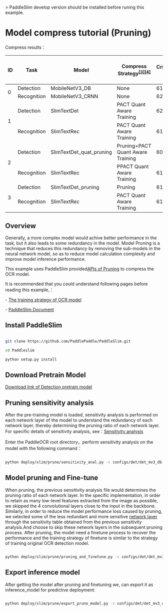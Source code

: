 \> PaddleSlim develop version should be installed before runing this example.



# Model compress tutorial (Pruning)

Compress results：
<table>
<thead>
  <tr>
    <th>ID</th>
    <th>Task</th>
    <th>Model</th>
    <th>Compress Strategy<sup><a href="#quant">[3]</a><a href="#prune">[4]</a><sup></th>
    <th>Criterion(Chinese dataset)</th>
    <th>Inference Time<sup><a href="#latency">[1]</a></sup>(ms)</th>
    <th>Inference Time(Total model)<sup><a href="#rec">[2]</a></sup>(ms)</th>
    <th>Acceleration Ratio</th>
    <th>Model Size(MB)</th>
    <th>Commpress Ratio</th>
    <th>Download Link</th>
  </tr>
</thead>
<tbody>
  <tr>
    <td rowspan="2">0</td>
    <td>Detection</td>
    <td>MobileNetV3_DB</td>
    <td>None</td>
    <td>61.7</td>
    <td>224</td>
    <td rowspan="2">375</td>
    <td rowspan="2">-</td>
    <td rowspan="2">8.6</td>
    <td rowspan="2">-</td>
    <td></td>
  </tr>
  <tr>
    <td>Recognition</td>
    <td>MobileNetV3_CRNN</td>
    <td>None</td>
    <td>62.0</td>
    <td>9.52</td>
    <td></td>
  </tr>
  <tr>
    <td rowspan="2">1</td>
    <td>Detection</td>
    <td>SlimTextDet</td>
    <td>PACT Quant Aware Training</td>
    <td>62.1</td>
    <td>195</td>
    <td rowspan="2">348</td>
    <td rowspan="2">8%</td>
    <td rowspan="2">2.8</td>
    <td rowspan="2">67.82%</td>
    <td></td>
  </tr>
  <tr>
    <td>Recognition</td>
    <td>SlimTextRec</td>
    <td>PACT Quant Aware Training</td>
    <td>61.48</td>
    <td>8.6</td>
    <td></td>
  </tr>
  <tr>
    <td rowspan="2">2</td>
    <td>Detection</td>
    <td>SlimTextDet_quat_pruning</td>
    <td>Pruning+PACT Quant Aware Training</td>
    <td>60.86</td>
    <td>142</td>
    <td rowspan="2">288</td>
    <td rowspan="2">30%</td>
    <td rowspan="2">2.8</td>
    <td rowspan="2">67.82%</td>
    <td></td>
  </tr>
  <tr>
    <td>Recognition</td>
    <td>SlimTextRec</td>
    <td>PPACT Quant Aware Training</td>
    <td>61.48</td>
    <td>8.6</td>
    <td></td>
  </tr>
  <tr>
    <td rowspan="2">3</td>
    <td>Detection</td>
    <td>SlimTextDet_pruning</td>
    <td>Pruning</td>
    <td>61.57</td>
    <td>138</td>
    <td rowspan="2">295</td>
    <td rowspan="2">27%</td>
    <td rowspan="2">2.9</td>
    <td rowspan="2">66.28%</td>
    <td></td>
  </tr>
  <tr>
    <td>Recognition</td>
    <td>SlimTextRec</td>
    <td>PACT Quant Aware Training</td>
    <td>61.48</td>
    <td>8.6</td>
    <td></td>
  </tr>
</tbody>
</table>


## Overview

Generally, a more complex model would achive better performance in the task, but it also leads to some redundancy in the model. Model Pruning is a technique that reduces this redundancy by removing the sub-models in the neural network model, so as to reduce model calculation complexity and improve model inference performance.

This example uses PaddleSlim provided[APIs of Pruning](https://paddlepaddle.github.io/PaddleSlim/api/prune_api/) to compress the OCR model.

It is recommended that you could understand following pages before reading this example,：



\- [The training strategy of OCR model](https://github.com/PaddlePaddle/PaddleOCR/blob/develop/doc/doc_ch/detection.md)

\- [PaddleSlim Document](https://paddlepaddle.github.io/PaddleSlim/)



## Install PaddleSlim

```bash

git clone https://github.com/PaddlePaddle/PaddleSlim.git

cd Paddleslim

python setup.py install

```


## Download Pretrain Model

[Download link of Detection pretrain model]()


## Pruning sensitivity analysis

  After the pre-training model is loaded, sensitivity analysis is performed on each network layer of the model to understand the redundancy of each network layer, thereby determining the pruning ratio of each network layer. For specific details of sensitivity analysis, see：[Sensitivity analysis](https://github.com/PaddlePaddle/PaddleSlim/blob/develop/docs/zh_cn/tutorials/image_classification_sensitivity_analysis_tutorial.md)

Enter the PaddleOCR root directory，perform sensitivity analysis on the model with the following command：

```bash

python deploy/slim/prune/sensitivity_anal.py -c configs/det/det_mv3_db.yml -o Global.pretrain_weights=./deploy/slim/prune/pretrain_models/det_mv3_db/best_accuracy Global.test_batch_size_per_card=1

```



## Model pruning and Fine-tune

  When pruning, the previous sensitivity analysis file would determines the pruning ratio of each network layer. In the specific implementation, in order to retain as many low-level features extracted from the image as possible, we skipped the 4 convolutional layers close to the input in the backbone. Similarly, in order to reduce the model performance loss caused by pruning, we selected some of the less redundant and more sensitive [network layer](https://github.com/PaddlePaddle/PaddleOCR/blob/develop/deploy/slim/prune/pruning_and_finetune.py#L41) through the sensitivity table obtained from the previous sensitivity analysis.And choose to skip these network layers in the subsequent pruning process. After pruning, the model need a finetune process to recover the performance and the training strategy of finetune is similar to the strategy of training original OCR detection model.

```bash

python deploy/slim/prune/pruning_and_finetune.py -c configs/det/det_mv3_db.yml -o Global.pretrain_weights=./deploy/slim/prune/pretrain_models/det_mv3_db/best_accuracy Global.test_batch_size_per_card=1

```





## Export inference model

After getting the model after pruning and finetuning we, can export it as inference_model for predictive deployment:
```bash

python deploy/slim/prune/export_prune_model.py -c configs/det/det_mv3_db.yml -o Global.pretrain_weights=./output/det_db/best_accuracy Global.test_batch_size_per_card=1 Global.save_inference_dir=inference_model

```

